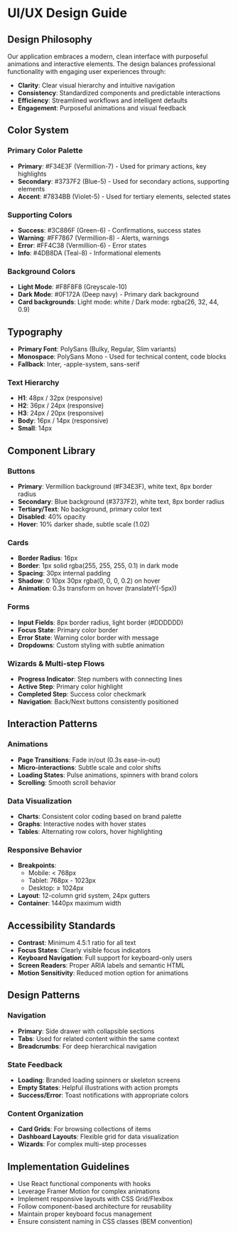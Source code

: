 # UI/UX Design Guide

## Design Philosophy

Our application embraces a modern, clean interface with purposeful animations and interactive elements. The design balances professional functionality with engaging user experiences through:

- **Clarity**: Clear visual hierarchy and intuitive navigation
- **Consistency**: Standardized components and predictable interactions
- **Efficiency**: Streamlined workflows and intelligent defaults
- **Engagement**: Purposeful animations and visual feedback

## Color System

### Primary Color Palette
- **Primary**: #F34E3F (Vermillion-7) - Used for primary actions, key highlights
- **Secondary**: #3737F2 (Blue-5) - Used for secondary actions, supporting elements
- **Accent**: #7834BB (Violet-5) - Used for tertiary elements, selected states

### Supporting Colors
- **Success**: #3C886F (Green-6) - Confirmations, success states
- **Warning**: #FF7867 (Vermillion-8) - Alerts, warnings
- **Error**: #FF4C38 (Vermillion-6) - Error states
- **Info**: #4DB8DA (Teal-8) - Informational elements

### Background Colors
- **Light Mode**: #F8F8F8 (Greyscale-10)
- **Dark Mode**: #0F172A (Deep navy) - Primary dark background
- **Card backgrounds**: Light mode: white / Dark mode: rgba(26, 32, 44, 0.9)

## Typography

- **Primary Font**: PolySans (Bulky, Regular, Slim variants)
- **Monospace**: PolySans Mono - Used for technical content, code blocks
- **Fallback**: Inter, -apple-system, sans-serif

### Text Hierarchy
- **H1**: 48px / 32px (responsive)
- **H2**: 36px / 24px (responsive)
- **H3**: 24px / 20px (responsive)
- **Body**: 16px / 14px (responsive)
- **Small**: 14px

## Component Library

### Buttons
- **Primary**: Vermillion background (#F34E3F), white text, 8px border radius
- **Secondary**: Blue background (#3737F2), white text, 8px border radius
- **Tertiary/Text**: No background, primary color text
- **Disabled**: 40% opacity
- **Hover**: 10% darker shade, subtle scale (1.02)

### Cards
- **Border Radius**: 16px
- **Border**: 1px solid rgba(255, 255, 255, 0.1) in dark mode
- **Spacing**: 30px internal padding
- **Shadow**: 0 10px 30px rgba(0, 0, 0, 0.2) on hover
- **Animation**: 0.3s transform on hover (translateY(-5px))

### Forms
- **Input Fields**: 8px border radius, light border (#DDDDDD)
- **Focus State**: Primary color border
- **Error State**: Warning color border with message
- **Dropdowns**: Custom styling with subtle animation

### Wizards & Multi-step Flows
- **Progress Indicator**: Step numbers with connecting lines
- **Active Step**: Primary color highlight
- **Completed Step**: Success color checkmark
- **Navigation**: Back/Next buttons consistently positioned

## Interaction Patterns

### Animations
- **Page Transitions**: Fade in/out (0.3s ease-in-out)
- **Micro-interactions**: Subtle scale and color shifts
- **Loading States**: Pulse animations, spinners with brand colors
- **Scrolling**: Smooth scroll behavior

### Data Visualization
- **Charts**: Consistent color coding based on brand palette
- **Graphs**: Interactive nodes with hover states
- **Tables**: Alternating row colors, hover highlighting

### Responsive Behavior
- **Breakpoints**:
  - Mobile: < 768px
  - Tablet: 768px - 1023px
  - Desktop: ≥ 1024px
- **Layout**: 12-column grid system, 24px gutters
- **Container**: 1440px maximum width

## Accessibility Standards

- **Contrast**: Minimum 4.5:1 ratio for all text
- **Focus States**: Clearly visible focus indicators
- **Keyboard Navigation**: Full support for keyboard-only users
- **Screen Readers**: Proper ARIA labels and semantic HTML
- **Motion Sensitivity**: Reduced motion option for animations

## Design Patterns

### Navigation
- **Primary**: Side drawer with collapsible sections
- **Tabs**: Used for related content within the same context
- **Breadcrumbs**: For deep hierarchical navigation

### State Feedback
- **Loading**: Branded loading spinners or skeleton screens
- **Empty States**: Helpful illustrations with action prompts
- **Success/Error**: Toast notifications with appropriate colors

### Content Organization
- **Card Grids**: For browsing collections of items
- **Dashboard Layouts**: Flexible grid for data visualization
- **Wizards**: For complex multi-step processes

## Implementation Guidelines

- Use React functional components with hooks
- Leverage Framer Motion for complex animations
- Implement responsive layouts with CSS Grid/Flexbox
- Follow component-based architecture for reusability
- Maintain proper keyboard focus management
- Ensure consistent naming in CSS classes (BEM convention)